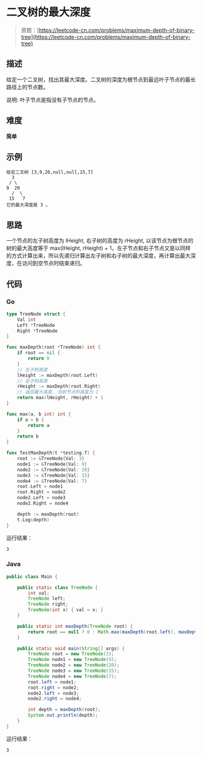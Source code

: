 # 二叉树的最大深度

> 原题：[https://leetcode-cn.com/problems/maximum-depth-of-binary-tree](https://leetcode-cn.com/problems/maximum-depth-of-binary-tree)

## 描述

给定一个二叉树，找出其最大深度。二叉树的深度为根节点到最远叶子节点的最长路径上的节点数。

说明: 叶子节点是指没有子节点的节点。

## 难度

**简单**

## 示例

```
给定二叉树 [3,9,20,null,null,15,7]
  3
 / \
9  20
  /  \
 15   7
它的最大深度是 3 。
```

## 思路

一个节点的左子树高度为 lHeight, 右子树的高度为 rHeight, 以该节点为根节点的树的最大高度等于 max(lHeight, rHeight) + 1，左子节点和右子节点又是以同样的方式计算出来，所以先递归计算出左子树和右子树的最大深度，再计算出最大深度，在访问到空节点时结束递归。

## 代码

### Go

```go
type TreeNode struct {
    Val int
    Left *TreeNode
    Right *TreeNode
}

func maxDepth(root *TreeNode) int {
    if root == nil {
        return 0
    }
    // 左子树高度
    lHeight := maxDepth(root.Left)
    // 右子树高度
    rHeight := maxDepth(root.Right)
    // 返回最大高度, 当前节点的高度为 1
    return max(lHeight, rHeight) + 1
}

func max(a, b int) int {
    if a > b {
        return a
    }
    return b
}
```

```go
func TestMaxDepth(t *testing.T) {
    root := &TreeNode{Val: 3}
    node1 := &TreeNode{Val: 9}
    node2 := &TreeNode{Val: 20}
    node3 := &TreeNode{Val: 15}
    node4 := &TreeNode{Val: 7}
    root.Left = node1
    root.Right = node2
    node2.Left = node3
    node2.Right = node4

    depth := maxDepth(root)
    t.Log(depth)
}
```

运行结果：

```
3
```

### Java

```java
public class Main {

    public static class TreeNode {
        int val;
        TreeNode left;
        TreeNode right;
        TreeNode(int x) { val = x; }
    }

    public static int maxDepth(TreeNode root) {
        return root == null ? 0 : Math.max(maxDepth(root.left), maxDepth(root.right)) + 1;
    }

    public static void main(String[] args) {
        TreeNode root = new TreeNode(3);
        TreeNode node1 = new TreeNode(9);
        TreeNode node2 = new TreeNode(20);
        TreeNode node3 = new TreeNode(15);
        TreeNode node4 = new TreeNode(7);
        root.left = node1;
        root.right = node2;
        node2.left = node3;
        node2.right = node4;

        int depth = maxDepth(root);
        System.out.println(depth);
    }
}
```

运行结果：

```
3
```

